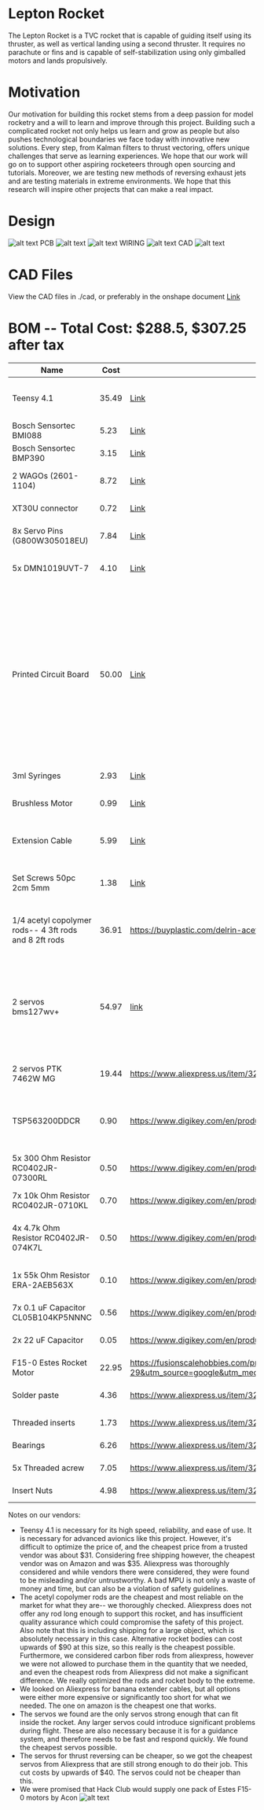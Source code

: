 # Lepton Rocket
The Lepton Rocket is a TVC rocket that is capable of guiding itself using its thruster, as well as vertical landing using a second thruster. It requires no parachute or fins and is capable of self-stabilization using only gimballed motors and lands propulsively.

# Motivation
Our motivation for building this rocket stems from a deep passion for model rocketry and a will to learn and improve through this project. Building such a complicated rocket not only helps us learn and grow as people but also pushes technological boundaries we face today with innovative new solutions. Every step, from Kalman filters to thrust vectoring, offers unique challenges that serve as learning experiences. We hope that our work will go on to support other aspiring rocketeers through open sourcing and tutorials. Moreover, we are testing new methods of reversing exhaust jets and are testing materials in extreme environments. We hope that this research will inspire other projects that can make a real impact.

# Design
![alt text](image-4.png)
PCB
![alt text](image.png)
![alt text](image-1.png)
WIRING
![alt text](image-3.png)
CAD
![alt text](image-2.png)

# CAD Files
View the CAD files in ./cad, or preferably in the onshape document
[Link](https://cad.onshape.com/documents/b936ec593d2f13f8b4301d6a/w/959d82f8ce1a388125efc6ac/e/d0e27454aa34d56363c8f698)
# BOM -- Total Cost: $288.5, $307.25 after tax
| Name                          | Cost   | Link                                                                                                                                                                                                                                                                                                                                                      | Purpose                                           |
|-------------------------------|--------|------------------------------------------------------------------------------------------------------------------------------------------------------------------------------------------------------------------------------------------------------------------------------------------------------------------------------------------------------------|---------------------------------------------------|
| Teensy 4.1                    | 35.49  | [Link](https://www.amazon.com/PJRC-Cortex-M7-Processor-iMXRT1062-Without/dp/B088JY7P2H/ref=asc_df_B088JY7P2H?mcid=8ae789eb80d63b429a8b6233ef5751e7&hvocijid=17548775748303405856-B088JY7P2H-&hvexpln=73&tag=hyprod-20&linkCode=df0&hvadid=730312820598&hvpos=&hvnetw=g&hvrand=17548775748303405856&hvpone=&hvptwo=&hvqmt=&hvdev=c&hvdvcmdl=&hvlocint=&hvlocphy=9001697&hvtargid=pla-2281435177898&psc=1) | Processing information and running code          |
| Bosch Sensortec BMI088                        | 5.23   | [Link](https://www.digikey.com/en/products/detail/bosch-sensortec/BMI088/8634936)                                                                                                                                                                                                                                 | Reading inertial data                            |
| Bosch Sensortec BMP390                        | 3.15   | [Link](https://www.digikey.com/en/products/detail/bosch-sensortec/BMP390/16164577)                                                                                                                                                                                                                               | Reading altitude                                 |
| 2 WAGOs  (2601-1104)                     | 8.72   | [Link](https://www.digikey.com/en/products/detail/wago-corporation/2601-1104/17123797?gQT=1)                                                                                                                                                                                                                     | Connecting pyro channels                         |
| XT30U connector                        | 0.72   | [Link](https://www.tme.eu/en/details/xt30upb-m/dc-power-connectors/amass/?utm_source=octopart.com&utm_medium=cpc&utm_campaign=compare-2025-05-27)                                                                                                                                                                 | Connecting the battery                           |
| 8x Servo Pins    (G800W305018EU)         | 7.84   | [Link](https://www.digikey.com/en/products/detail/amphenol-icc-commercial-products-/G800W305018EU/13683151?gQT=1)                                                                                                                                                                                                 | Connecting the servo pins                        |
| 5x DMN1019UVT-7                     | 4.10   | [Link](https://www.digikey.com/en/products/detail/diodes-incorporated/DMN1019UVT-7/5126835)                                                                                                                                                                                                                       | Controlling pyro channels                        |
| Printed Circuit Board         | 50.00  | [Link](https://jlcpcb.com/)                                                                                                                                                                                                                                                                                       | Mounting flight computer devices on. We only ask that you pay for printing, shipping, and taxes on the raw circuit boards. We will try to fund the resistors, capacitors, etc. ourselves             |
| 3ml Syringes                  | 2.93  | [Link](https://www.aliexpress.us/item/3256806328171497.html?spm=a2g0o.productlist.main.1.413b734d9NaMbA&aem_p4p_detail=2025073016395111874069278487360002035883&algo_pvid=8ce5ca76-1fcf-42fd-9431-eb7cfd16bba9&algo_exp_id=8ce5ca76-1fcf-42fd-9431-eb7cfd16bba9-0&pdp_ext_f=%7B%22order%22%3A%22832%22%2C%22eval%22%3A%221%22%7D&pdp_npi=4%40dis!USD!2.60!2.60!!!18.56!18.56!%40210313e917539187916456686eafd5!12000037489056984!sea!US!0!ABX&curPageLogUid=oJgz2mSzbKY4&utparam-url=scene%3Asearch%7Cquery_from%3A&search_p4p_id=2025073016395111874069278487360002035883_1)                                                                                                                                                                                                                                                                        | Dampening landing legs                           |
| Brushless Motor               | 0.99   | [Link](https://www.aliexpress.us/item/3256806626806030.html?)                                                                                                                                                                                                                                                     | Driving the reaction wheel                       |
| Extension Cable               | 5.99   | [Link](https://www.amazon.com/FLY-RC-Connector-Extension-Brushless/dp/B0B12CFKNZ/ref=asc_df_B0B12CFKNZ?mcid=8e5db81149053e17aedeaeb54fc6da1f&hvocijid=2611908650921179939-B0B12CFKNZ-&hvexpln=73&tag=hyprod-20&linkCode=df0&hvadid=721245378154&hvpos=&hvnetw=g&hvrand=2611908650921179939&hvpone=&hvptwo=&hvqmt=&hvdev=c&hvdvcmdl=&hvlocint=&hvlocphy=9001697&hvtargid=pla-2281435177618&th=1) | Connecting the motor to the flight computer      |
| Set Screws 50pc 2cm 5mm       | 1.38   | [Link](https://www.aliexpress.us/item/2251832795980382.html?spm=a2g0o.productlist.main.11.4816cYVfcYVfrL&algo_pvid=4b71b07a-a4f2-45ce-9069-14c906ecce58&algo_exp_id=4b71b07a-a4f2-45ce-9069-14c906ecce58-10&pdp_ext_f=%7B%22order%22%3A%22403%22%2C%22eval%22%3A%221%22%7D&pdp_npi=4%40dis%21USD%211.35%211.15%21%21%211.35%211.15%21%402101ea8c17477554416392859edc7d%2166712359808%21sea%21US%210%21ABX&curPageLogUid=z28QujZoM2cn&utparam-url=scene%3Asearch%7Cquery_from%3A) | Weighing down the reaction wheel                |
| 1/4 acetyl copolymer rods-- 4 3ft rods and 8 2ft rods| 36.91 | https://buyplastic.com/delrin-acetal-copolymer-plastic-rod/ | Landing legs and supporting the fuselage
|2 servos bms127wv+| 54.97|[link](https://www.redwingrc.com/product.php?productid=2746)| Pricy, but very necessary due to the high forces that they will be subjected to. These are for tvc
| 2 servos PTK 7462W MG| 19.44 | https://www.aliexpress.us/item/3256807624830309.html? | Thrust reversal system
| TSP563200DDCR | 0.90 | https://www.digikey.com/en/products/detail/texas-instruments/TPS563200DDCR/5034343 | converting the battery to a lower voltage for the teensy to handle
| 5x 300 Ohm Resistor RC0402JR-07300RL| 0.50 | https://www.digikey.com/en/products/detail/yageo/RC0402JR-07300RL/726461 | Managing MOSFET gates
| 7x 10k Ohm Resistor RC0402JR-0710KL| 0.70 | https://www.digikey.com/en/products/detail/yageo/RC0402JR-0710KL/726418 | Pull down resistors for MOSFETS
| 4x 4.7k Ohm Resistor RC0402JR-074K7L | 0.50 | https://www.digikey.com/en/products/detail/yageo/RC0402JR-074K7L/726477 | Sensor stack pull down resistors
| 1x 55k Ohm Resistor ERA-2AEB563X| 0.10 | https://www.digikey.com/en/products/detail/panasonic-electronic-components/ERA-2AEB563X/1706047 | Managing TSP563200 output voltage
| 7x 0.1 uF Capacitor CL05B104KP5NNNC | 0.56 | https://www.digikey.com/en/products/detail/samsung-electro-mechanics/CL05B104KP5NNNC/3886660 | smoothing voltage
| 2x 22 uF Capacitor | 0.05 | https://www.digikey.com/en/products/detail/murata-electronics/GRM188R61A226ME15D/5027561 | Smoothing voltage with the TSP
| F15-0 Estes Rocket Motor| 22.95 | https://fusionscalehobbies.com/products/estes-f15-0-29mm-engines-2pk?variant=44043735826688&country=US&currency=USD&utm_medium=product_sync&utm_source=google&utm_content=sag_organic&utm_campaign=sag_organic&utm_campaign=gs-2022-04-29&utm_source=google&utm_medium=smart_campaign&gad_source=1&gad_campaignid=17519716778&gbraid=0AAAAAoZqEGAQWxo04MMDcF5MdhRO7ZtAf&gclid=Cj0KCQjwhafEBhCcARIsAEGZEKLQsLOV6peTK6vGFhD8sOgo2fjzVBQZQKSE6nMh4wYBtARwmmqMCWkaAuOZEALw_wcB | Launching the rocket |
|Solder paste | 4.36 | https://www.aliexpress.us/item/3256809207808464.html? | soldering SMDs to the PCB |
| Threaded inserts | 1.73 | https://www.aliexpress.us/item/3256803396040989.html? | TVC assembly |
| Bearings | 6.26 | https://www.aliexpress.us/item/3256802138888272.html? | TVC Assembly |
| 5x Threaded acrew | 7.05 | https://www.aliexpress.us/item/3256806603708402.html? | General connections |
| Insert Nuts | 4.98 | https://www.aliexpress.us/item/3256808011211144.html? | General connections |

Notes on our vendors:
- Teensy 4.1 is necessary for its high speed, reliability, and ease of use. It is necessary for advanced avionics like this project. However, it's difficult to optimize the price of, and the cheapest price from a trusted vendor was about $31. Considering free shipping however, the cheapest vendor was on Amazon and was $35. Aliexpress was thoroughly considered and while vendors there were considered, they were found to be misleading and/or untrustworthy. A bad MPU is not only a waste of money and time, but can also be a violation of safety guidelines.
- The acetyl copolymer rods are the cheapest and most reliable on the market for what they are-- we thoroughly checked. Aliexpress does not offer any rod long enough to support this rocket, and has insufficient quality assurance which could compromise the safety of this project. Also note that this is including shipping for a large object, which is absolutely necessary in this case. Alternative rocket bodies can cost upwards of $90 at this size, so this really is the cheapest possible. Furthermore, we considered carbon fiber rods from aliexpress, however we were not allowed to purchase them in the quantity that we needed, and even the cheapest rods from Aliexpress did not make a significant difference. We really optimized the rods and rocket body to the extreme.
- We looked on Aliexpress for banana extender cables, but all options were either more expensive or significantly too short for what we needed. The one on amazon is the cheapest one that works.
- The servos we found are the only servos strong enough that can fit inside the rocket. Any larger servos could introduce significant problems during flight. These are also necessary because it is for a guidance system, and therefore needs to be fast and respond quickly. We found the cheapest servos possible.
- The servos for thrust reversing can be cheaper, so we got the cheapest servos from Aliexpress that are still strong enough to do their job. This cut costs by upwards of $40. The servos could not be cheaper than this.
- We were promised that Hack Club would supply one pack of Estes F15-0 motors by Acon
![alt text](image-5.png)
